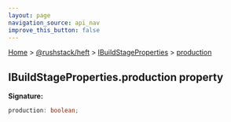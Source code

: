 ```yaml
---
layout: page
navigation_source: api_nav
improve_this_button: false
---
```



[Home](./index.md) &gt; [@rushstack/heft](./heft.md) &gt; [IBuildStageProperties](./heft.ibuildstageproperties.md) &gt; [production](./heft.ibuildstageproperties.production.md)

## IBuildStageProperties.production property

<b>Signature:</b>

```typescript
production: boolean;
```
